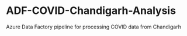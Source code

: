 # ADF-COVID-Chandigarh-Analysis
Azure Data Factory pipeline for processing COVID data from Chandigarh
